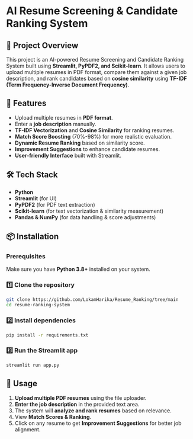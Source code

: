 # AI Resume Screening & Candidate Ranking System

## 📌 Project Overview
This project is an AI-powered Resume Screening and Candidate Ranking System built using **Streamlit, PyPDF2, and Scikit-learn**. It allows users to upload multiple resumes in PDF format, compare them against a given job description, and rank candidates based on **cosine similarity** using **TF-IDF (Term Frequency-Inverse Document Frequency)**.

## 🚀 Features
- Upload multiple resumes in **PDF format**.
- Enter a **job description** manually.
- **TF-IDF Vectorization** and **Cosine Similarity** for ranking resumes.
- **Match Score Boosting** (70%-98%) for more realistic evaluation.
- **Dynamic Resume Ranking** based on similarity score.
- **Improvement Suggestions** to enhance candidate resumes.
- **User-friendly Interface** built with Streamlit.

## 🛠️ Tech Stack
- **Python**
- **Streamlit** (for UI)
- **PyPDF2** (for PDF text extraction)
- **Scikit-learn** (for text vectorization & similarity measurement)
- **Pandas & NumPy** (for data handling & score adjustments)

## 📦 Installation
### Prerequisites
Make sure you have **Python 3.8+** installed on your system.

### 1️⃣ Clone the repository
```bash
git clone https://github.com/LokamHarika/Resume_Ranking/tree/main
cd resume-ranking-system
```

### 2️⃣ Install dependencies
```bash
pip install -r requirements.txt
```

### 3️⃣ Run the Streamlit app
```bash
streamlit run app.py
```

## 📄 Usage
1. **Upload multiple PDF resumes** using the file uploader.
2. **Enter the job description** in the provided text area.
3. The system will **analyze and rank resumes** based on relevance.
4. View **Match Scores & Ranking**.
5. Click on any resume to get **Improvement Suggestions** for better job alignment.

